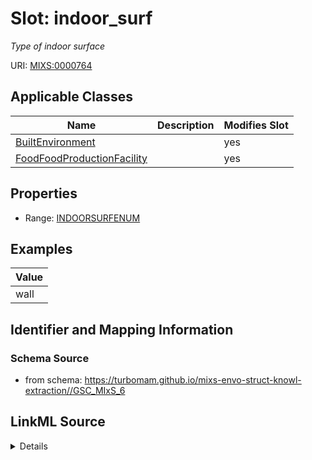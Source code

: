 # Slot: indoor_surf


_Type of indoor surface_



URI: [MIXS:0000764](https://w3id.org/mixs/0000764)



<!-- no inheritance hierarchy -->




## Applicable Classes

| Name | Description | Modifies Slot |
| --- | --- | --- |
[BuiltEnvironment](BuiltEnvironment.md) |  |  yes  |
[FoodFoodProductionFacility](FoodFoodProductionFacility.md) |  |  yes  |







## Properties

* Range: [INDOORSURFENUM](INDOORSURFENUM.md)






## Examples

| Value |
| --- |
| wall |

## Identifier and Mapping Information







### Schema Source


* from schema: https://turbomam.github.io/mixs-envo-struct-knowl-extraction//GSC_MIxS_6




## LinkML Source

<details>
```yaml
name: indoor_surf
description: Type of indoor surface
title: indoor surface
notes:
- indoor
- surface
examples:
- value: wall
from_schema: https://turbomam.github.io/mixs-envo-struct-knowl-extraction//GSC_MIxS_6
rank: 1000
slot_uri: MIXS:0000764
multivalued: false
alias: indoor_surf
domain_of:
- BuiltEnvironment
- FoodFoodProductionFacility
range: INDOOR_SURF_ENUM

```
</details>